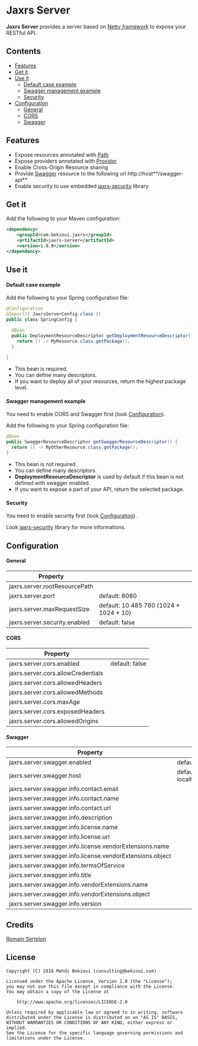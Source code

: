 # Jaxrs Server

**Jaxrs Server** provides a server based on [Netty framework](http://netty.io/) to expose your RESTful API.

## Contents

- [Features](#features)
- [Get it](#get-it)
- [Use it](#use-it)
	- [Default case example](#default-case-example)
	- [Swagger management example](#swagger-management-example)
	- [Security](#security)
- [Configuration](#configuration)
	- [General](#general)
	- [CORS](#cors)
	- [Swagger](#swagger)

## Features

* Expose resources annotated with [Path](https://docs.oracle.com/javaee/7/api/javax/ws/rs/Path.html)
* Expose providers annotated with [Provider](https://docs.oracle.com/javaee/7/api/javax/ws/rs/ext/Provider.html)
* Enable Cross-Origin Resource sharing
* Provide [Swagger](http://swagger.io/) resource to the following url http://host**/swagger-api**
* Enable security to use embedded [jaxrs-security](https://github.com/MehdiBekioui/jaxrs-security) library

## Get it

Add the following to your Maven configuration:

```xml
<dependency>
	<groupId>com.bekioui.jaxrs</groupId>
	<artifactId>jaxrs-server</artifactId>
	<version>1.0.0</version>
</dependency>
```

## Use it

#### Default case example

Add the following to your Spring configuration file:

```java
@Configuration
@Import({ JaxrsServerConfig.class })
public class SpringConfig {

  @Bean
  public DeploymentResourceDescriptor getDeploymentResourceDescriptor() {
    return () -> MyResource.class.getPackage();
  }
  
}
```

* This bean is required.
* You can define many descriptors.
* If you want to deploy all of your resources, return the highest package level.

#### Swagger management example

You need to enable CORS and Swagger first (look [Configuration](#configuration)).

Add the following to your Spring configuration file:

```java
@Bean
public SwaggerResourceDescriptor getSwaggerResourceDescriptor() {
  return () -> MyOtherResource.class.getPackage();
}
```

* This bean is not required.
* You can define many descriptors.
* **DeploymentResourceDescriptor** is used by default if this bean is not defined with swagger enabled.
* If you want to expose a part of your API, return the selected package.

#### Security

You need to enable security first (look [Configuration](#configuration)).

Look [jaxrs-security](https://github.com/MehdiBekioui/jaxrs-security) library for more informations.

## Configuration

#### General

| Property                          					       |          								 |
|--------------------------------------------------------------|-----------------------------------------|
| jaxrs.server.rootResourcePath     						   |										 |
| jaxrs.server.port                 						   | default: 8080                           |
| jaxrs.server.maxRequestSize      						       | default: 10 485 760 (1024 * 1024 * 10)  |
| jaxrs.server.security.enabled          					   | default: false                          |

#### CORS

| Property                          					       |          								 |
|--------------------------------------------------------------|-----------------------------------------|
| jaxrs.server.cors.enabled          					       | default: false                          |
| jaxrs.server.cors.allowCredentials						   | 				                         |
| jaxrs.server.cors.allowedHeaders  						   |										 |
| jaxrs.server.cors.allowedMethods  	   					   |										 |
| jaxrs.server.cors.maxAge         						       |										 |
| jaxrs.server.cors.exposedHeaders 						       |										 |
| jaxrs.server.cors.allowedOrigins   					       | 										 |

#### Swagger

| Property                          					       |          								 |
|--------------------------------------------------------------|-----------------------------------------|
| jaxrs.server.swagger.enabled          					   | default: false                          |
| jaxrs.server.swagger.host								       | default: localhost:8080				 |
| jaxrs.server.swagger.info.contact.email 				       |										 |
| jaxrs.server.swagger.info.contact.name 				       |										 |
| jaxrs.server.swagger.info.contact.url 					   |										 |
| jaxrs.server.swagger.info.description 					   |										 |
| jaxrs.server.swagger.info.license.name 				       |										 |
| jaxrs.server.swagger.info.license.url 					   |										 |
| jaxrs.server.swagger.info.license.vendorExtensions.name      |										 |
| jaxrs.server.swagger.info.license.vendorExtensions.object    |										 |
| jaxrs.server.swagger.info.termsOfService 				       |										 |
| jaxrs.server.swagger.info.title 						       |										 |
| jaxrs.server.swagger.info.vendorExtensions.name 		       |										 |
| jaxrs.server.swagger.info.vendorExtensions.object 		   |										 |
| jaxrs.server.swagger.info.version 						   |										 |

## Credits

[Romain Sertelon](https://github.com/rsertelon)

## License
	
	Copyright (C) 2016 Mehdi Bekioui (consulting@bekioui.com)
	
	Licensed under the Apache License, Version 2.0 (the "License");
	you may not use this file except in compliance with the License.
	You may obtain a copy of the License at
	
		http://www.apache.org/licenses/LICENSE-2.0
	
	Unless required by applicable law or agreed to in writing, software
	distributed under the License is distributed on an "AS IS" BASIS,
	WITHOUT WARRANTIES OR CONDITIONS OF ANY KIND, either express or implied.
	See the License for the specific language governing permissions and
	limitations under the License.	